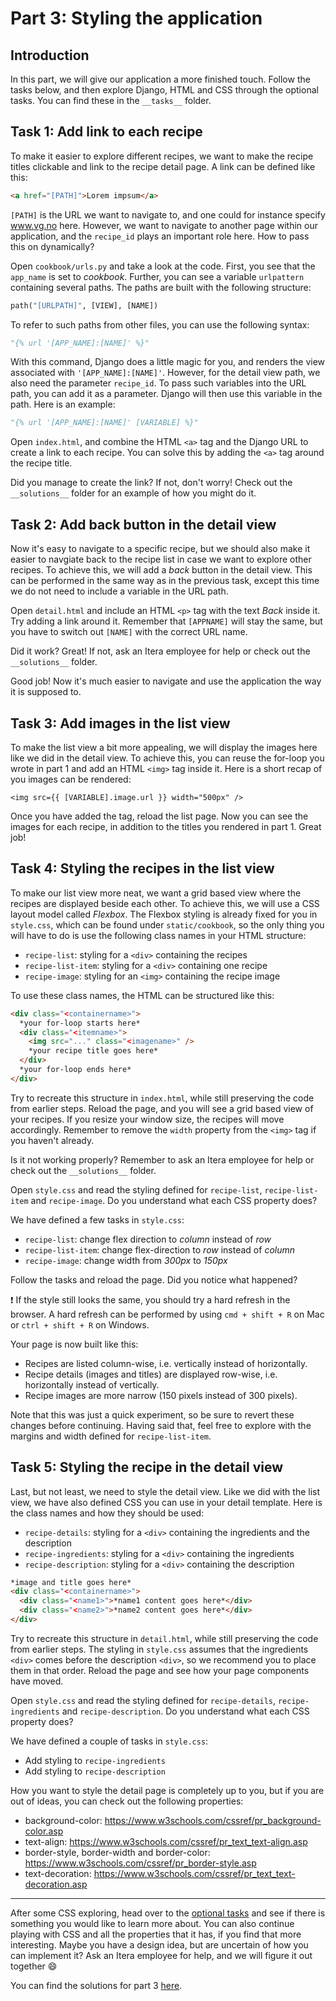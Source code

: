 # Part 3: Styling the application

## Introduction

In this part, we will give our application a more finished touch. Follow the tasks below, and then explore Django, HTML and CSS through the optional tasks. You can find these in the `__tasks__` folder.

## Task 1: Add link to each recipe

To make it easier to explore different recipes, we want to make the recipe titles clickable and link to the recipe detail page. A link can be defined like this:

```html
<a href="[PATH]">Lorem impsum</a>
```

`[PATH]` is the URL we want to navigate to, and one could for instance specify www.vg.no here. However, we want to navigate to another page within our application, and the `recipe_id` plays an important role here. How to pass this on dynamically?

Open `cookbook/urls.py` and take a look at the code. First, you see that the `app_name` is set to _cookbook_. Further, you can see a variable `urlpattern` containing several paths. The paths are built with the following structure:

```python
path("[URLPATH]", [VIEW], [NAME])
```

To refer to such paths from other files, you can use the following syntax:

```python
"{% url '[APP_NAME]:[NAME]' %}"
```

With this command, Django does a little magic for you, and renders the view associated with `'[APP_NAME]:[NAME]'`. However, for the detail view path, we also need the parameter `recipe_id`. To pass such variables into the URL path, you can add it as a parameter. Django will then use this variable in the path. Here is an example:

```python
"{% url '[APP_NAME]:[NAME]' [VARIABLE] %}"
```

Open `index.html`, and combine the HTML `<a>` tag and the Django URL to create a link to each recipe. You can solve this by adding the `<a>` tag around the recipe title.

Did you manage to create the link? If not, don't worry! Check out the `__solutions__` folder for an example of how you might do it.

## Task 2: Add back button in the detail view

Now it's easy to navigate to a specific recipe, but we should also make it easier to navgiate back to the recipe list in case we want to explore other recipes. To achieve this, we will add a _back_ button in the detail view. This can be performed in the same way as in the previous task, except this time we do not need to include a variable in the URL path.

Open `detail.html` and include an HTML `<p>` tag with the text _Back_ inside it. Try adding a link around it. Remember that `[APPNAME]` will stay the same, but you have to switch out `[NAME]` with the correct URL name.

Did it work? Great! If not, ask an Itera employee for help or check out the `__solutions__` folder.

Good job! Now it's much easier to navigate and use the application the way it is supposed to.

## Task 3: Add images in the list view

To make the list view a bit more appealing, we will display the images here like we did in the detail view. To achieve this, you can reuse the for-loop you wrote in part 1 and add an HTML `<img>` tag inside it. Here is a short recap of you images can be rendered:

```
<img src={{ [VARIABLE].image.url }} width="500px" />
```

Once you have added the tag, reload the list page. Now you can see the images for each recipe, in addition to the titles you rendered in part 1. Great job!

## Task 4: Styling the recipes in the list view

To make our list view more neat, we want a grid based view where the recipes are displayed beside each other. To achieve this, we will use a CSS layout model called _Flexbox_. The Flexbox styling is already fixed for you in `style.css`, which can be found under `static/cookbook`, so the only thing you will have to do is use the following class names in your HTML structure:

- `recipe-list`: styling for a `<div>` containing the recipes
- `recipe-list-item`: styling for a `<div>` containing one recipe
- `recipe-image`: styling for an `<img>` containing the recipe image

To use these class names, the HTML can be structured like this:

```html
<div class="<containername>">
  *your for-loop starts here*
  <div class="<itemname>">
    <img src="..." class="<imagename>" />
    *your recipe title goes here*
  </div>
  *your for-loop ends here*
</div>
```

Try to recreate this structure in `index.html`, while still preserving the code from earlier steps. Reload the page, and you will see a grid based view of your recipes. If you resize your window size, the recipes will move accordingly. Remember to remove the `width` property from the `<img>` tag if you haven't already.

Is it not working properly? Remember to ask an Itera employee for help or check out the `__solutions__` folder.

Open `style.css` and read the styling defined for `recipe-list`, `recipe-list-item` and `recipe-image`. Do you understand what each CSS property does?

We have defined a few tasks in `style.css`:

- `recipe-list`: change flex direction to _column_ instead of _row_
- `recipe-list-item`: change flex-direction to _row_ instead of _column_
- `recipe-image`: change width from _300px_ to _150px_

Follow the tasks and reload the page. Did you notice what happened?

:exclamation: If the style still looks the same, you should try a hard refresh in the browser. A hard refresh can be performed by using `cmd + shift + R` on Mac or `ctrl + shift + R` on Windows.

Your page is now built like this:

- Recipes are listed column-wise, i.e. vertically instead of horizontally.
- Recipe details (images and titles) are displayed row-wise, i.e. horizontally instead of vertically.
- Recipe images are more narrow (150 pixels instead of 300 pixels).

Note that this was just a quick experiment, so be sure to revert these changes before continuing. Having said that, feel free to explore with the margins and width defined for `recipe-list-item`.

## Task 5: Styling the recipe in the detail view

Last, but not least, we need to style the detail view. Like we did with the list view, we have also defined CSS you can use in your detail template. Here is the class names and how they should be used:

- `recipe-details`: styling for a `<div>` containing the ingredients and the description
- `recipe-ingredients`: styling for a `<div>` containing the ingredients
- `recipe-description`: styling for a `<div>` containing the description

```html
*image and title goes here*
<div class="<containername>">
  <div class="<name1>">*name1 content goes here*</div>
  <div class="<name2>">*name2 content goes here*</div>
</div>
```

Try to recreate this structure in `detail.html`, while still preserving the code from earlier steps. The styling in `style.css` assumes that the ingredients `<div>` comes before the description `<div>`, so we recommend you to place them in that order. Reload the page and see how your page components have moved.

Open `style.css` and read the styling defined for `recipe-details`, `recipe-ingredients` and `recipe-description`. Do you understand what each CSS property does?

We have defined a couple of tasks in `style.css`:

- Add styling to `recipe-ingredients`
- Add styling to `recipe-description`

How you want to style the detail page is completely up to you, but if you are out of ideas, you can check out the following properties:

- background-color: https://www.w3schools.com/cssref/pr_background-color.asp
- text-align: https://www.w3schools.com/cssref/pr_text_text-align.asp
- border-style, border-width and border-color: https://www.w3schools.com/cssref/pr_border-style.asp
- text-decoration: https://www.w3schools.com/cssref/pr_text_text-decoration.asp

---

After some CSS exploring, head over to the [optional tasks](/__tasks__/optional) and see if there is something you would like to learn more about. You can also continue playing with CSS and all the properties that it has, if you find that more interesting. Maybe you have a design idea, but are uncertain of how you can implement it? Ask an Itera employee for help, and we will figure it out together :smile:

You can find the solutions for part 3 [here](/__solutions__/part3).
